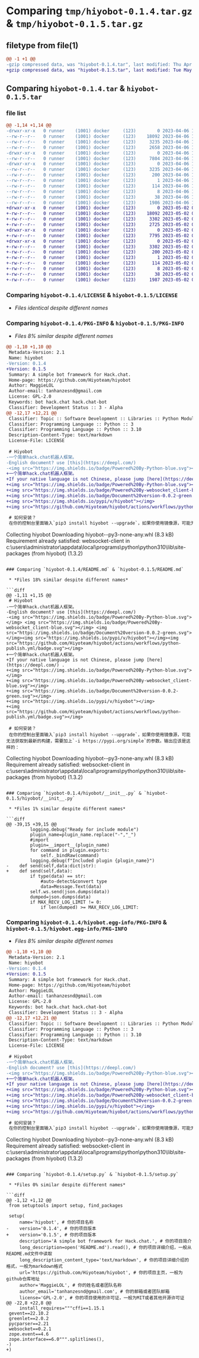 # Comparing `tmp/hiyobot-0.1.4.tar.gz` & `tmp/hiyobot-0.1.5.tar.gz`

## filetype from file(1)

```diff
@@ -1 +1 @@
-gzip compressed data, was "hiyobot-0.1.4.tar", last modified: Thu Apr  6 13:24:27 2023, max compression
+gzip compressed data, was "hiyobot-0.1.5.tar", last modified: Tue May  2 06:04:36 2023, max compression
```

## Comparing `hiyobot-0.1.4.tar` & `hiyobot-0.1.5.tar`

### file list

```diff
@@ -1,14 +1,14 @@
-drwxr-xr-x   0 runner    (1001) docker     (123)        0 2023-04-06 13:24:27.964928 hiyobot-0.1.4/
--rw-r--r--   0 runner    (1001) docker     (123)    18092 2023-04-06 13:24:16.000000 hiyobot-0.1.4/LICENSE
--rw-r--r--   0 runner    (1001) docker     (123)     3235 2023-04-06 13:24:27.964928 hiyobot-0.1.4/PKG-INFO
--rw-r--r--   0 runner    (1001) docker     (123)     2658 2023-04-06 13:24:16.000000 hiyobot-0.1.4/README.md
-drwxr-xr-x   0 runner    (1001) docker     (123)        0 2023-04-06 13:24:27.964928 hiyobot-0.1.4/hiyobot/
--rw-r--r--   0 runner    (1001) docker     (123)     7804 2023-04-06 13:24:16.000000 hiyobot-0.1.4/hiyobot/__init__.py
-drwxr-xr-x   0 runner    (1001) docker     (123)        0 2023-04-06 13:24:27.964928 hiyobot-0.1.4/hiyobot.egg-info/
--rw-r--r--   0 runner    (1001) docker     (123)     3235 2023-04-06 13:24:27.000000 hiyobot-0.1.4/hiyobot.egg-info/PKG-INFO
--rw-r--r--   0 runner    (1001) docker     (123)      200 2023-04-06 13:24:27.000000 hiyobot-0.1.4/hiyobot.egg-info/SOURCES.txt
--rw-r--r--   0 runner    (1001) docker     (123)        1 2023-04-06 13:24:27.000000 hiyobot-0.1.4/hiyobot.egg-info/dependency_links.txt
--rw-r--r--   0 runner    (1001) docker     (123)      114 2023-04-06 13:24:27.000000 hiyobot-0.1.4/hiyobot.egg-info/requires.txt
--rw-r--r--   0 runner    (1001) docker     (123)        8 2023-04-06 13:24:27.000000 hiyobot-0.1.4/hiyobot.egg-info/top_level.txt
--rw-r--r--   0 runner    (1001) docker     (123)       38 2023-04-06 13:24:27.964928 hiyobot-0.1.4/setup.cfg
--rw-r--r--   0 runner    (1001) docker     (123)     1986 2023-04-06 13:24:16.000000 hiyobot-0.1.4/setup.py
+drwxr-xr-x   0 runner    (1001) docker     (123)        0 2023-05-02 06:04:36.098813 hiyobot-0.1.5/
+-rw-r--r--   0 runner    (1001) docker     (123)    18092 2023-05-02 06:04:23.000000 hiyobot-0.1.5/LICENSE
+-rw-r--r--   0 runner    (1001) docker     (123)     3302 2023-05-02 06:04:36.098813 hiyobot-0.1.5/PKG-INFO
+-rw-r--r--   0 runner    (1001) docker     (123)     2725 2023-05-02 06:04:23.000000 hiyobot-0.1.5/README.md
+drwxr-xr-x   0 runner    (1001) docker     (123)        0 2023-05-02 06:04:36.098813 hiyobot-0.1.5/hiyobot/
+-rw-r--r--   0 runner    (1001) docker     (123)     7795 2023-05-02 06:04:23.000000 hiyobot-0.1.5/hiyobot/__init__.py
+drwxr-xr-x   0 runner    (1001) docker     (123)        0 2023-05-02 06:04:36.098813 hiyobot-0.1.5/hiyobot.egg-info/
+-rw-r--r--   0 runner    (1001) docker     (123)     3302 2023-05-02 06:04:36.000000 hiyobot-0.1.5/hiyobot.egg-info/PKG-INFO
+-rw-r--r--   0 runner    (1001) docker     (123)      200 2023-05-02 06:04:36.000000 hiyobot-0.1.5/hiyobot.egg-info/SOURCES.txt
+-rw-r--r--   0 runner    (1001) docker     (123)        1 2023-05-02 06:04:36.000000 hiyobot-0.1.5/hiyobot.egg-info/dependency_links.txt
+-rw-r--r--   0 runner    (1001) docker     (123)      114 2023-05-02 06:04:36.000000 hiyobot-0.1.5/hiyobot.egg-info/requires.txt
+-rw-r--r--   0 runner    (1001) docker     (123)        8 2023-05-02 06:04:36.000000 hiyobot-0.1.5/hiyobot.egg-info/top_level.txt
+-rw-r--r--   0 runner    (1001) docker     (123)       38 2023-05-02 06:04:36.098813 hiyobot-0.1.5/setup.cfg
+-rw-r--r--   0 runner    (1001) docker     (123)     1987 2023-05-02 06:04:23.000000 hiyobot-0.1.5/setup.py
```

### Comparing `hiyobot-0.1.4/LICENSE` & `hiyobot-0.1.5/LICENSE`

 * *Files identical despite different names*

### Comparing `hiyobot-0.1.4/PKG-INFO` & `hiyobot-0.1.5/PKG-INFO`

 * *Files 8% similar despite different names*

```diff
@@ -1,10 +1,10 @@
 Metadata-Version: 2.1
 Name: hiyobot
-Version: 0.1.4
+Version: 0.1.5
 Summary: A simple bot framework for Hack.chat.
 Home-page: https://github.com/Hiyoteam/hiyobot
 Author: MaggieLOL
 Author-email: tanhanzesnd@gmail.com
 License: GPL-2.0
 Keywords: bot hack.chat hack.chat-bot
 Classifier: Development Status :: 3 - Alpha
@@ -12,17 +12,21 @@
 Classifier: Topic :: Software Development :: Libraries :: Python Modules
 Classifier: Programming Language :: Python :: 3
 Classifier: Programming Language :: Python :: 3.10
 Description-Content-Type: text/markdown
 License-File: LICENSE
 
 # Hiyobot
-一个简单hack.chat机器人框架。
-English document? use [this](https://deepl.com/)
-<img src="https://img.shields.io/badge/Powered%20By-Python-blue.svg"></img> <img src="https://img.shields.io/badge/Powered%20By-websocket_client-blue.svg"></img> <img src="https://img.shields.io/badge/Document%20version-0.0.2-green.svg"></img><img src="https://img.shields.io/pypi/v/hiyobot"></img><img src="https://github.com/Hiyoteam/hiyobot/actions/workflows/python-publish.yml/badge.svg"></img>
+一个简单hack.chat机器人框架。    
+If your native language is not Chinese, please jump [here](https://deepl.com/) .     
+<img src="https://img.shields.io/badge/Powered%20By-Python-blue.svg"></img>     
+<img src="https://img.shields.io/badge/Powered%20By-websocket_client-blue.svg"></img>    
+<img src="https://img.shields.io/badge/Document%20version-0.0.2-green.svg"></img>
+<img src="https://img.shields.io/pypi/v/hiyobot"></img>     
+<img src="https://github.com/Hiyoteam/hiyobot/actions/workflows/python-publish.yml/badge.svg"></img>          
 
 # 如何安装？
 在你的控制台里面输入`pip3 install hiyobot --upgrade`，如果你使用镜像源，可能无法获取到最新的构建，需要加上`-i https://pypi.org/simple`的参数。输出应该是这样的：
 ```
 Collecting hiyobot
   Downloading hiyobot-<version>-py3-none-any.whl (8.3 kB)
 Requirement already satisfied: websocket-client in c:\users\administrator\appdata\local\programs\python\python310\lib\site-packages (from hiyobot) (1.3.2)
```

### Comparing `hiyobot-0.1.4/README.md` & `hiyobot-0.1.5/README.md`

 * *Files 18% similar despite different names*

```diff
@@ -1,11 +1,15 @@
 # Hiyobot
-一个简单hack.chat机器人框架。
-English document? use [this](https://deepl.com/)
-<img src="https://img.shields.io/badge/Powered%20By-Python-blue.svg"></img> <img src="https://img.shields.io/badge/Powered%20By-websocket_client-blue.svg"></img> <img src="https://img.shields.io/badge/Document%20version-0.0.2-green.svg"></img><img src="https://img.shields.io/pypi/v/hiyobot"></img><img src="https://github.com/Hiyoteam/hiyobot/actions/workflows/python-publish.yml/badge.svg"></img>
+一个简单hack.chat机器人框架。    
+If your native language is not Chinese, please jump [here](https://deepl.com/) .     
+<img src="https://img.shields.io/badge/Powered%20By-Python-blue.svg"></img>     
+<img src="https://img.shields.io/badge/Powered%20By-websocket_client-blue.svg"></img>    
+<img src="https://img.shields.io/badge/Document%20version-0.0.2-green.svg"></img>
+<img src="https://img.shields.io/pypi/v/hiyobot"></img>     
+<img src="https://github.com/Hiyoteam/hiyobot/actions/workflows/python-publish.yml/badge.svg"></img>          
 
 # 如何安装？
 在你的控制台里面输入`pip3 install hiyobot --upgrade`，如果你使用镜像源，可能无法获取到最新的构建，需要加上`-i https://pypi.org/simple`的参数。输出应该是这样的：
 ```
 Collecting hiyobot
   Downloading hiyobot-<version>-py3-none-any.whl (8.3 kB)
 Requirement already satisfied: websocket-client in c:\users\administrator\appdata\local\programs\python\python310\lib\site-packages (from hiyobot) (1.3.2)
```

### Comparing `hiyobot-0.1.4/hiyobot/__init__.py` & `hiyobot-0.1.5/hiyobot/__init__.py`

 * *Files 1% similar despite different names*

```diff
@@ -39,15 +39,15 @@
         logging.debug("Ready for include module")
         plugin_name=plugin_name.replace("-","_")
         #import
         plugin=__import__(plugin_name)
         for command in plugin.exports:
             self._bindRaw(command)
         logging.debug(f"Included plugin {plugin_name}")
-    def send(self,data:dict|str):
+    def send(self,data):
         if type(data) == str:
             #auto-detect&convert type
             data=Message.Text(data)
         self.ws.send(json.dumps(data))
         dumped=json.dumps(data)
         if MAX_RECV_LOG_LIMIT != 0:
             if len(dumped) >= MAX_RECV_LOG_LIMIT:
```

### Comparing `hiyobot-0.1.4/hiyobot.egg-info/PKG-INFO` & `hiyobot-0.1.5/hiyobot.egg-info/PKG-INFO`

 * *Files 8% similar despite different names*

```diff
@@ -1,10 +1,10 @@
 Metadata-Version: 2.1
 Name: hiyobot
-Version: 0.1.4
+Version: 0.1.5
 Summary: A simple bot framework for Hack.chat.
 Home-page: https://github.com/Hiyoteam/hiyobot
 Author: MaggieLOL
 Author-email: tanhanzesnd@gmail.com
 License: GPL-2.0
 Keywords: bot hack.chat hack.chat-bot
 Classifier: Development Status :: 3 - Alpha
@@ -12,17 +12,21 @@
 Classifier: Topic :: Software Development :: Libraries :: Python Modules
 Classifier: Programming Language :: Python :: 3
 Classifier: Programming Language :: Python :: 3.10
 Description-Content-Type: text/markdown
 License-File: LICENSE
 
 # Hiyobot
-一个简单hack.chat机器人框架。
-English document? use [this](https://deepl.com/)
-<img src="https://img.shields.io/badge/Powered%20By-Python-blue.svg"></img> <img src="https://img.shields.io/badge/Powered%20By-websocket_client-blue.svg"></img> <img src="https://img.shields.io/badge/Document%20version-0.0.2-green.svg"></img><img src="https://img.shields.io/pypi/v/hiyobot"></img><img src="https://github.com/Hiyoteam/hiyobot/actions/workflows/python-publish.yml/badge.svg"></img>
+一个简单hack.chat机器人框架。    
+If your native language is not Chinese, please jump [here](https://deepl.com/) .     
+<img src="https://img.shields.io/badge/Powered%20By-Python-blue.svg"></img>     
+<img src="https://img.shields.io/badge/Powered%20By-websocket_client-blue.svg"></img>    
+<img src="https://img.shields.io/badge/Document%20version-0.0.2-green.svg"></img>
+<img src="https://img.shields.io/pypi/v/hiyobot"></img>     
+<img src="https://github.com/Hiyoteam/hiyobot/actions/workflows/python-publish.yml/badge.svg"></img>          
 
 # 如何安装？
 在你的控制台里面输入`pip3 install hiyobot --upgrade`，如果你使用镜像源，可能无法获取到最新的构建，需要加上`-i https://pypi.org/simple`的参数。输出应该是这样的：
 ```
 Collecting hiyobot
   Downloading hiyobot-<version>-py3-none-any.whl (8.3 kB)
 Requirement already satisfied: websocket-client in c:\users\administrator\appdata\local\programs\python\python310\lib\site-packages (from hiyobot) (1.3.2)
```

### Comparing `hiyobot-0.1.4/setup.py` & `hiyobot-0.1.5/setup.py`

 * *Files 0% similar despite different names*

```diff
@@ -1,12 +1,12 @@
 from setuptools import setup, find_packages
 
 setup(
     name='hiyobot', # 你的项目名称
-    version='0.1.4', # 你的项目版本
+    version='0.1.5', # 你的项目版本
     description='A simple bot framework for Hack.chat.', # 你的项目简介
     long_description=open('README.md').read(), # 你的项目详细介绍，一般从README.md文件中读取
     long_description_content_type='text/markdown', # 你的项目详细介绍的格式，一般为markdown格式
     url='https://github.com/Hiyoteam/hiyobot', # 你的项目主页，一般为github仓库地址
     author='MaggieLOL', # 你的姓名或者团队名称
     author_email='tanhanzesnd@gmail.com', # 你的邮箱或者团队邮箱
     license='GPL-2.0', # 你的项目使用的许可证，一般为MIT或者其他开源许可证
@@ -22,8 +22,8 @@
     install_requires="""cffi==1.15.1
 gevent==22.10.2
 greenlet==2.0.2
 pycparser==2.21
 websocket==0.2.1
 zope.event==4.6
 zope.interface==6.0""".splitlines(),
-)
+)
```


